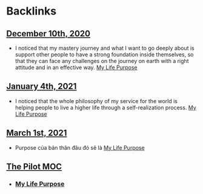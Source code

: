 
# Backlinks
## [December 10th, 2020](<December 10th, 2020.md>)
- I noticed that my mastery journey and what I want to go deeply about is support other people to have a strong foundation inside themselves, so that they can face any challenges on the journey on earth with a right attitude and in an effective way. [My Life Purpose](<My Life Purpose.md>)

## [January 4th, 2021](<January 4th, 2021.md>)
- I noticed that the whole philosophy of my service for the world is helping people to live a higher life through a self-realization process. [My Life Purpose](<My Life Purpose.md>)

## [March 1st, 2021](<March 1st, 2021.md>)
- Purpose của bản thân đâu đó sẽ là [My Life Purpose](<My Life Purpose.md>)

## [The Pilot MOC](<The Pilot MOC.md>)
- ### [My Life Purpose](<My Life Purpose.md>)

